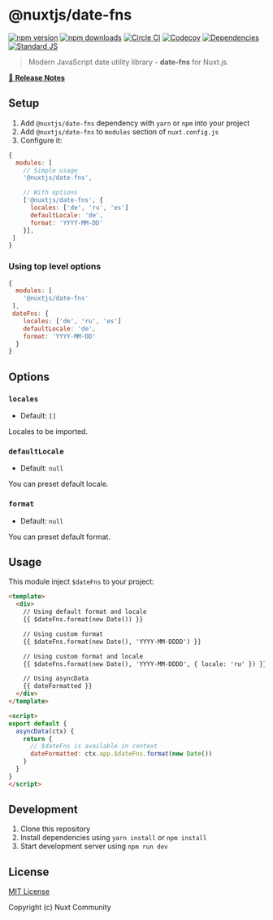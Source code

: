 # @nuxtjs/date-fns

[![npm version][npm-version-src]][npm-version-href]
[![npm downloads][npm-downloads-src]][npm-downloads-href]
[![Circle CI][circle-ci-src]][circle-ci-href]
[![Codecov][codecov-src]][codecov-href]
[![Dependencies][david-dm-src]][david-dm-href]
[![Standard JS][standard-js-src]][standard-js-href]

> Modern JavaScript date utility library - **date-fns** for Nuxt.js.

[📖 **Release Notes**](./CHANGELOG.md)

## Setup

1. Add `@nuxtjs/date-fns` dependency with `yarn` or `npm` into your project
2. Add `@nuxtjs/date-fns` to `modules` section of `nuxt.config.js`
3. Configure it:

```js
{
  modules: [
    // Simple usage
    '@nuxtjs/date-fns',

    // With options
    ['@nuxtjs/date-fns', {
      locales: ['de', 'ru', 'es']
      defaultLocale: 'de',
      format: 'YYYY-MM-DD'
    }],
 ]
}
```

### Using top level options

```js
{
  modules: [
    '@nuxtjs/date-fns'
 ],
 dateFns: {
    locales: ['de', 'ru', 'es']
    defaultLocale: 'de',
    format: 'YYYY-MM-DD'
  }
}
```

## Options

### `locales`

- Default: `[]`

Locales to be imported.

### `defaultLocale`

- Default: `null`

You can preset default locale.

### `format`

- Default: `null`

You can preset default format.

## Usage

This module inject `$dateFns` to your project:

```html
<template>
  <div>
    // Using default format and locale
    {{ $dateFns.format(new Date()) }} 

    // Using custom format
    {{ $dateFns.format(new Date(), 'YYYY-MM-DDDD') }} 

    // Using custom format and locale
    {{ $dateFns.format(new Date(), 'YYYY-MM-DDDD', { locale: 'ru' }) }}

    // Using asyncData
    {{ dateFormatted }}
  </div>
</template>

<script>
export default {
  asyncData(ctx) {
    return {
      // $dateFns is available in context
      dateFormatted: ctx.app.$dateFns.format(new Date())
    }
  }
}
</script>
```

## Development

1. Clone this repository
2. Install dependencies using `yarn install` or `npm install`
3. Start development server using `npm run dev`

## License

[MIT License](./LICENSE)

Copyright (c) Nuxt Community

<!-- Badges -->
[npm-version-src]: https://img.shields.io/npm/dt/@nuxtjs/date-fns.svg?style=flat-square
[npm-version-href]: https://npmjs.com/package/@nuxtjs/date-fns

[npm-downloads-src]: https://img.shields.io/npm/v/@nuxtjs/date-fns/latest.svg?style=flat-square
[npm-downloads-href]: https://npmjs.com/package/@nuxtjs/date-fns

[circle-ci-src]: https://img.shields.io/circleci/project/github/nuxt-community/date-fns-module.svg?style=flat-square
[circle-ci-href]: https://circleci.com/gh/nuxt-community/date-fns-module

[codecov-src]: https://img.shields.io/codecov/c/github/nuxt-community/date-fns-module.svg?style=flat-square
[codecov-href]: https://codecov.io/gh/nuxt-community/date-fns-module

[david-dm-src]: https://david-dm.org/nuxt-community/date-fns-module/status.svg?style=flat-square
[david-dm-href]: https://david-dm.org/nuxt-community/date-fns-module

[standard-js-src]: https://img.shields.io/badge/code_style-standard-brightgreen.svg?style=flat-square
[standard-js-href]: https://standardjs.com
